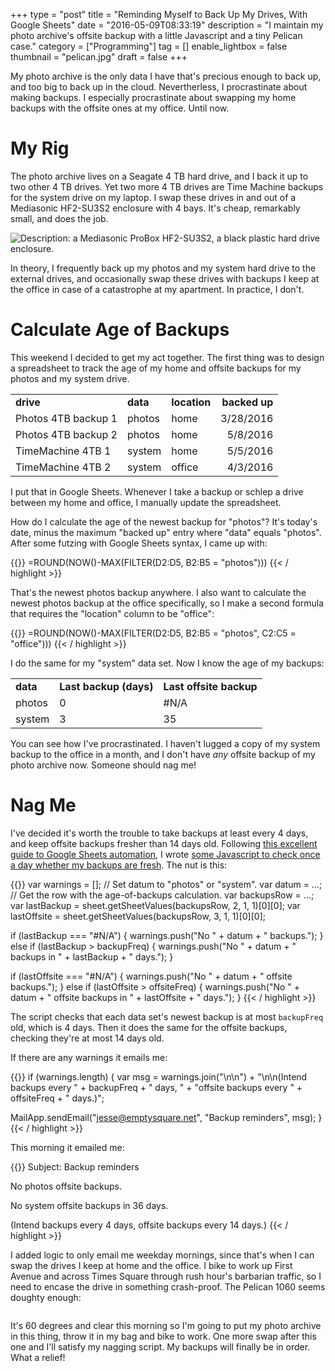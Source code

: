 +++
type = "post"
title = "Reminding Myself to Back Up My Drives, With Google Sheets"
date = "2016-05-09T08:33:19"
description = "I maintain my photo archive's offsite backup with a little Javascript and a tiny Pelican case."
category = ["Programming"]
tag = []
enable_lightbox = false
thumbnail = "pelican.jpg"
draft = false
+++

<p>My photo archive is the only data I have that's precious enough to back up, and too big to back up in the cloud. Nevertherless, I procrastinate about making backups. I especially procrastinate about swapping my home backups with the offsite ones at my office. Until now.</p>
<h1 id="my-rig">My Rig</h1>
<p>The photo archive lives on a Seagate 4 TB hard drive, and I back it up to two other 4 TB drives. Yet two more 4 TB drives are Time Machine backups for the system drive on my laptop. I swap these drives in and out of a Mediasonic HF2-SU3S2 enclosure with 4 bays. It's cheap, remarkably small, and does the job.</p>
<p><img alt="Description: a Mediasonic ProBox HF2-SU3S2, a black plastic hard drive enclosure." src="mediasonic.jpg"/></p>
<p>In theory, I frequently back up my photos and my system hard drive to the external drives, and occasionally swap these drives with backups I keep at the office in case of a catastrophe at my apartment. In practice, I don't.</p>
<h1 id="calculate-age-of-backups">Calculate Age of Backups</h1>
<p>This weekend I decided to get my act together. The first thing was to design a spreadsheet to track the age of my home and offsite backups for my photos and my system drive.</p>
<table cellpadding="0" cellspacing="0" width="100%">
<tr style="height:16px; font-weight: bold">
<td dir="ltr">drive</td>
<td dir="ltr">data</td>
<td dir="ltr">location</td>
<td dir="rtl">backed up</td>
</tr>
<tr style="height:16px;">
<td dir="ltr">Photos 4TB backup 1</td>
<td dir="ltr">photos</td>
<td dir="ltr">home</td>
<td dir="rtl">3/28/2016</td>
</tr>
<tr style="height:16px;">
<td dir="ltr">Photos 4TB backup 2</td>
<td dir="ltr">photos</td>
<td dir="ltr">home</td>
<td dir="rtl">5/8/2016</td>
</tr>
<tr style="height:16px;">
<td dir="ltr">TimeMachine 4TB 1</td>
<td dir="ltr">system</td>
<td dir="ltr">home</td>
<td dir="rtl">5/5/2016</td>
</tr>
<tr style="height:16px;">
<td dir="ltr">TimeMachine 4TB 2</td>
<td dir="ltr">system</td>
<td dir="ltr">office</td>
<td dir="rtl">4/3/2016</td>
</tr>
</table>
<p>I put that in Google Sheets. Whenever I take a backup or schlep a drive between my home and office, I manually update the spreadsheet.</p>
<p>How do I calculate the age of the newest backup for "photos"? It's today's date, minus the maximum "backed up" entry where "data" equals "photos". After some futzing with Google Sheets syntax, I came up with:</p>

{{<highlight plain>}}
=ROUND(NOW()-MAX(FILTER(D2:D5, B2:B5 = "photos")))
{{< / highlight >}}

<p>That's the newest photos backup anywhere. I also want to calculate the newest photos backup at the office specifically, so I make a second formula that requires the "location" column to be "office":</p>

{{<highlight plain>}}
=ROUND(NOW()-MAX(FILTER(D2:D5, B2:B5 = "photos", C2:C5 = "office")))
{{< / highlight >}}

<p>I do the same for my "system" data set. Now I know the age of my backups:</p>
<table class="table table-striped">
<tr style="height:16px; font-weight: bold">
<td dir="ltr">data</td>
<td dir="ltr">Last backup (days)</td>
<td dir="ltr">Last offsite backup</td>
</tr>
<tr>
<td>photos</td>
<td>0</td>
<td>#N/A</td>
</tr>
<tr>
<td>system</td>
<td>3</td>
<td>35</td>
</tr>
</table>
<p>You can see how I've procrastinated. I haven't lugged a copy of my system backup to the office in a month, and I don't have <em>any</em> offsite backup of my photo archive now. Someone should nag me!</p>
<h1 id="nag-me">Nag Me</h1>
<p>I've decided it's worth the trouble to take backups at least every 4 days, and keep offsite backups fresher than 14 days old. Following <a href="https://www.withoutthesarcasm.com/automating-google-spreadsheets-email-reminders/">this excellent guide to Google Sheets automation</a>, I wrote <a href="https://gist.github.com/ajdavis/458442bc63b757f13cd0c1cbd689198f">some Javascript to check once a day whether my backups are fresh</a>. The nut is this:</p>

{{<highlight javascript>}}
var warnings = [];
// Set datum to "photos" or "system".
var datum = ...; 
// Get the row with the age-of-backups calculation.
var backupsRow = ...;
var lastBackup = sheet.getSheetValues(backupsRow, 2, 1, 1)[0][0];
var lastOffsite = sheet.getSheetValues(backupsRow, 3, 1, 1)[0][0];

if (lastBackup === "#N/A") {
  warnings.push("No " + datum + " backups.");
} else if (lastBackup > backupFreq) {
  warnings.push("No " + datum + " backups in " 
    + lastBackup + " days.");
}

if (lastOffsite === "#N/A") {
  warnings.push("No " + datum + " offsite backups.");
} else if (lastOffsite > offsiteFreq) {
  warnings.push("No " + datum + " offsite backups in " 
    + lastOffsite + " days.");
}
{{< / highlight >}}

<p>The script checks that each data set's newest backup is at most <code>backupFreq</code> old, which is 4 days. Then it does the same for the offsite backups, checking they're at most 14 days old.</p>
<p>If there are any warnings it emails me:</p>

{{<highlight javascript>}}
if (warnings.length) {
  var msg = warnings.join("\n\n") + 
    "\n\n(Intend backups every " + backupFreq + " days, " +
    "offsite backups every " + offsiteFreq + " days.)";

  MailApp.sendEmail("jesse@emptysquare.net", "Backup reminders", msg);
}
{{< / highlight >}}

<p>This morning it emailed me:</p>

{{<highlight plain>}}
Subject: Backup reminders

No photos offsite backups.

No system offsite backups in 36 days.

(Intend backups every 4 days, offsite backups every 14 days.)
{{< / highlight >}}

<p>I added logic to only email me weekday mornings, since that's when I can swap the drives I keep at home and the office. I bike to work up First Avenue and across Times Square through rush hour's barbarian traffic, so I need to encase the drive in something crash-proof. The Pelican 1060 seems doughty enough:</p>
<p><img alt="" src="pelican.jpg"/></p>
<p>It's 60 degrees and clear this morning so I'm going to put my photo archive in this thing, throw it in my bag and bike to work. One more swap after this one and I'll satisfy my nagging script. My backups will finally be in order. What a relief!</p>
